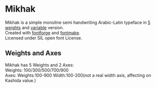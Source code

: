 # Mikhak
Mikhak is a simple monoline semi handwriting Arabic-Latin typeface in <a href="https://aminabedi68.github.io/Mikhak/">5 weights</a> and <a href="https://aminabedi68.github.io/Mikhak/VF.html">variable</a> version.
<br>Created with <a href="https://github.com/fontforge/fontforge">fontforge</a> and <a href="https://github.com/googlefonts/fontmake">fontmake</a>.
<br>Licensed under SIL open font License.

## Weights and Axes
Mikhak has 5 Weights and 2 Axes:
<br>Weights: 100/300/500/700/900
<br>Axes: Weights:100-900    Width:100-200(not a real width axis, affecting on Kashida value.)

